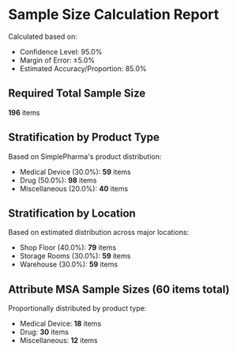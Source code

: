 # Sample Size Calculation Report

Calculated based on:
- Confidence Level: 95.0%
- Margin of Error: ±5.0%
- Estimated Accuracy/Proportion: 85.0%

## Required Total Sample Size

**196** items

## Stratification by Product Type

Based on SimplePharma's product distribution:
- Medical Device (30.0%): **59** items
- Drug (50.0%): **98** items
- Miscellaneous (20.0%): **40** items

## Stratification by Location

Based on estimated distribution across major locations:
- Shop Floor (40.0%): **79** items
- Storage Rooms (30.0%): **59** items
- Warehouse (30.0%): **59** items

## Attribute MSA Sample Sizes (60 items total)

Proportionally distributed by product type:
- Medical Device: **18** items
- Drug: **30** items
- Miscellaneous: **12** items